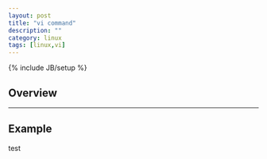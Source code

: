 ```yaml
---
layout: post
title: "vi command"
description: ""
category: linux 
tags: [linux,vi]
---
```

{% include JB/setup %}

## Overview
----

## Example

test
